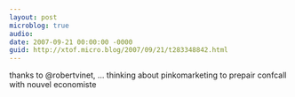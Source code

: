 ```yaml
---
layout: post
microblog: true
audio: 
date: 2007-09-21 00:00:00 -0000
guid: http://xtof.micro.blog/2007/09/21/t283348842.html
---
```

thanks to @robertvinet, ... thinking about pinkomarketing to prepair confcall with nouvel economiste
